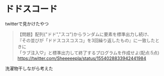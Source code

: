 # ドドスコード
twitterで見かけたやつ  
> 【問題】配列{"ドド","スコ"}からランダムに要素を標準出力し続け、  
> 『その並びが「ドドスコスコスコ」を3回繰り返したもの』に一致したときに  
> 「ラブ注入♡」と標準出力して終了するプログラムを作成せよ(配点:5点)  
> https://twitter.com/Sheeeeepla/status/1554028833942441984
  
洗濯物干しながら考えた
